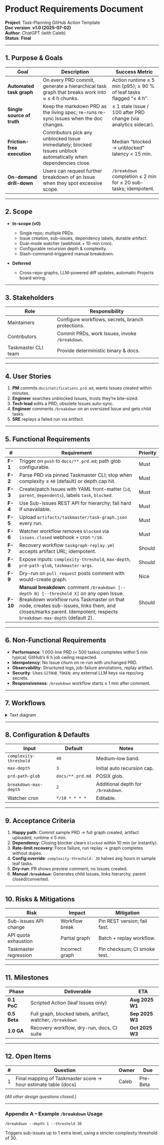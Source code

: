 # Product Requirements Document  
**Project**: Task-Planning GitHub Action Template  
**Doc version**: **v1.0 (2025-07-02)**  
**Author**: ChatGPT (with Caleb)  
**Status**: **Final**

---

## 1. Purpose & Goals

| Goal | Description | Success Metric |
|------|-------------|----------------|
| **Automated task graph** | On every PRD commit, generate a hierarchical task graph that breaks work into ≈ ≤ 4 h chunks. | Action runtime ≤ 5 min (p95); ≥ 90 % of leaf tasks flagged “≤ 4 h”. |
| **Single source of truth** | Keep the markdown PRD as the living spec; re-runs re-sync Issues when the doc changes. | ≤ 1 stale Issue / 100 after PRD change (via analytics sidecar). |
| **Friction-free execution** | Contributors pick any unblocked Issue immediately; blocked Issues unblock automatically when dependencies close. | Median “blocked → unblocked” latency < 15 min. |
| **On-demand drill-down** | Users can request further breakdown of an Issue when they spot excessive scope. | `/breakdown` completion ≤ 2 min for ≤ 20 sub-tasks; idempotent. |

---

## 2. Scope

* **In-scope (v0)**
  * Single repo; multiple PRDs.  
  * Issue creation, sub-issues, dependency labels, durable artifact.  
  * Dual-mode watcher (webhook + 10-min cron).  
  * Configurable recursion depth & complexity.  
  * Slash-command–triggered manual breakdown.

* **Deferred**
  * Cross-repo graphs, LLM-powered diff updates, automatic Projects board wiring.

---

## 3. Stakeholders

| Role | Responsibility |
|------|----------------|
| Maintainers | Configure workflows, secrets, branch protections. |
| Contributors | Commit PRDs, work Issues, invoke `/breakdown`. |
| Taskmaster CLI team | Provide deterministic binary & docs. |

---

## 4. User Stories

1. **PM** commits `docs/notifications.prd.md`, wants Issues created within minutes.  
2. **Engineer** searches unblocked Issues, trusts they’re bite-sized.  
3. **Tech lead** edits a PRD; obsolete Issues auto-sync.  
4. **Engineer** comments `/breakdown` on an oversized Issue and gets child tasks.  
5. **SRE** replays a failed run via artifact.

---

## 5. Functional Requirements

| # | Requirement | Priority |
|---|-------------|----------|
| **F-1** | Trigger on `push` to `docs/**.prd.md`; path glob configurable. | Must |
| **F-2** | Parse PRD via pinned Taskmaster CLI; stop when complexity ≤ `40` (default) or depth cap hit. | Must |
| **F-3** | Create/patch Issues with YAML front-matter (`id`, `parent`, `dependents`), labels `task`, `blocked`. | Must |
| **F-4** | Use Sub-issues REST API for hierarchy; fail hard if unavailable. | Must |
| **F-5** | Upload `artifacts/taskmaster/task-graph.json` every run. | Must |
| **F-6** | Watcher workflow removes `blocked` via `issues.closed` webhook + cron `*/10`. | Must |
| **F-7** | Recovery workflow `taskgraph-replay.yml` accepts artifact URL; idempotent. | Should |
| **F-8** | Expose inputs: `complexity-threshold`, `max-depth`, `prd-path-glob`, `taskmaster-args`. | Should |
| **F-9** | Dry-run on `pull_request` posts comment with would-create graph. | Nice |
| **F-10** | **Manual breakdown**: comment `/breakdown [--depth N] [--threshold X]` on any open Issue. Breakdown workflow runs Taskmaster on that node, creates sub-issues, links them, and closes/marks parent. Idempotent; respects `breakdown-max-depth` (default 2). | Should |

---

## 6. Non-Functional Requirements

* **Performance**: 1 000-line PRD (< 500 tasks) completes within 5 min typical; GitHub’s 6 h job ceiling respected.  
* **Idempotency**: No Issue churn on re-run with unchanged PRD.  
* **Observability**: Structured logs, job-failure annotations, replay artifact.  
* **Security**: Uses `GITHUB_TOKEN`; any external LLM keys via repo/org secrets.  
* **Responsiveness**: `/breakdown` workflow starts ≤ 1 min after comment.

---

## 7. Workflows

<details>
<summary>Text diagram</summary>
push docs/*.prd.md
└── taskmaster-generate
1. checkout
2. Taskmaster → task-graph.json
3. create/patch Issues, link hierarchy
4. upload artifact
5. status ✔/✖

issue_comment starts “/breakdown”
└── taskmaster-breakdown
1. parse args
2. fetch parent YAML
3. Taskmaster on node
4. create sub-issues, link via sub-issue API
5. close or convert parent
6. react 👍

issues.closed OR cron(*/10)
└── taskmaster-watcher
1. gather dependents (payload YAML or scan)
2. if all blockers closed → remove ‘blocked’
</details>

---

## 8. Configuration & Defaults

| Input | Default | Notes |
|-------|---------|-------|
| `complexity-threshold` | `40` | Medium–low band. |
| `max-depth` | `3` | Initial auto recursion cap. |
| `prd-path-glob` | `docs/**.prd.md` | POSIX glob. |
| `breakdown-max-depth` | `2` | Additional depth for `/breakdown`. |
| Watcher cron | `*/10 * * * *` | Editable. |

---

## 9. Acceptance Criteria

1. **Happy path**: Commit sample PRD → full graph created, artifact uploaded, runtime ≤ 5 min.  
2. **Dependency**: Closing blocker clears `blocked` within 10 min (or instantly).  
3. **Rate-limit recovery**: Force failure, run replay → graph completes without dupes.  
4. **Config override**: `complexity-threshold: 20` halves avg hours in sample leaf tasks.  
5. **Dry-run**: PR shows preview comment; no Issues created.  
6. **Manual `/breakdown`**: Generates child Issues, links hierarchy, parent closed/converted.

---

## 10. Risks & Mitigations

| Risk | Impact | Mitigation |
|------|--------|------------|
| Sub-issues API change | Workflow break | Pin REST version; fail fast. |
| API quota exhaustion | Partial graph | Batch + replay workflow. |
| Taskmaster regression | Incorrect graph | Pin checksum; CI smoke test. |

---

## 11. Milestones

| Phase | Deliverable | ETA |
|-------|-------------|-----|
| **0.1 PoC** | Scripted Action (leaf Issues only) | **Aug 2025 W1** |
| **0.5 Beta** | Full graph, blocked labels, artifact, watcher, `/breakdown` | **Sep 2025 W3** |
| **1.0 GA** | Recovery workflow, dry-run, docs, CI suite | **Oct 2025 W3** |

---

## 12. Open Items

| # | Question | Owner | Due |
|---|----------|-------|-----|
| 1 | Final mapping of Taskmaster score → hour estimate table (docs) | Caleb | Pre-Beta |

*(All other design questions closed.)*

---

### Appendix A – Example `/breakdown` Usage

```text
/breakdown --depth 1 --threshold 30
```
Triggers sub-issues up to 1 extra level, using a stricter complexity threshold of 30.
